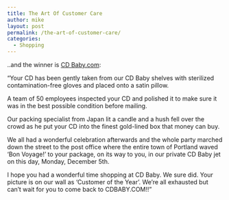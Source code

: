 ```yaml
---
title: The Art Of Customer Care
author: mike
layout: post
permalink: /the-art-of-customer-care/
categories:
  - Shopping
---
```

..and the winner is [CD Baby.com][1]:

&#8220;Your CD has been gently taken from our CD Baby shelves with sterilized contamination-free gloves and placed onto a satin pillow.

A team of 50 employees inspected your CD and polished it to make sure it was in the best possible condition before mailing.

Our packing specialist from Japan lit a candle and a hush fell over the crowd as he put your CD into the finest gold-lined box that money can buy.

We all had a wonderful celebration afterwards and the whole party marched down the street to the post office where the entire town of Portland waved &#8216;Bon Voyage!&#8217; to your package, on its way to you, in our private CD Baby jet on this day, Monday, December 5th.

I hope you had a wonderful time shopping at CD Baby. We sure did. Your picture is on our wall as &#8216;Customer of the Year&#8217;. We&#8217;re all exhausted but can&#8217;t wait for you to come back to CDBABY.COM!!&#8221;

 [1]: http://www.cdbaby.com